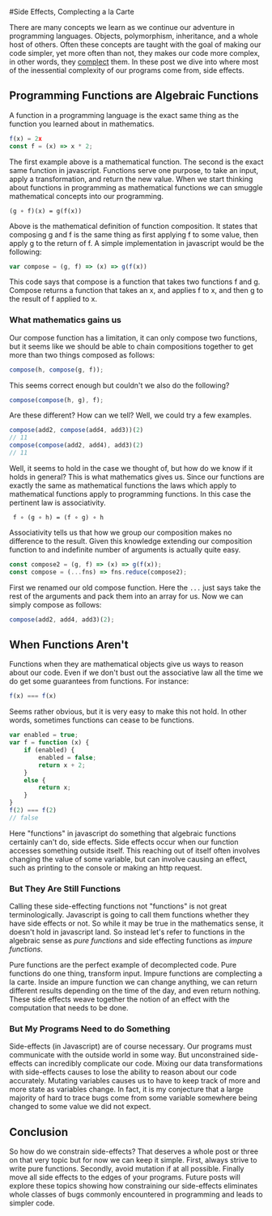 #Side Effects, Complecting a la Carte

There are many concepts we learn as we continue our adventure in programming languages. Objects, polymorphism, inheritance, and a whole host of others. Often these concepts are taught with the goal of making our code simpler, yet more often than not, they makes our code more complex, in other words, they [complect](beautiful-code.html) them. In these post we dive into where most of the inessential complexity of our programs come from, side effects.

## Programming Functions are Algebraic Functions

A function in a programming language is the exact same thing as the function you learned about in mathematics.

```javascript
f(x) = 2x
const f = (x) => x * 2; 
```

The first example above is a mathematical function. The second is the exact same function in javascript. Functions serve one purpose, to take an input, apply a transformation, and return the new value. When we start thinking about functions in programming as mathematical functions we can smuggle mathematical concepts into our programming.

	(g ∘ f)(x) = g(f(x))

Above is the mathematical definition of function composition. It states that composing g and f is the same thing as first applying f to some value, then apply g to the return of f. A simple implementation in javascript would be the following:

```javascript
var compose = (g, f) => (x) => g(f(x))
```

This code says that compose is a function that takes two functions f and g. Compose returns a function that takes an x, and applies f  to x, and then g to the result of f applied to x.

### What mathematics gains us

Our compose function has a limitation, it can only compose two functions, but it seems like we should be able to chain compositions together to get more than two things composed as follows:

```javascript
compose(h, compose(g, f));
```

This seems correct enough but couldn't we also do the following?

```javascript
compose(compose(h, g), f);
```

Are these different? How can we tell? Well, we could try a few examples.

```javascript
compose(add2, compose(add4, add3))(2) 
// 11
compose(compose(add2, add4), add3)(2)
// 11
```

Well, it seems to hold in the case we thought of, but how do we know if it holds in general? This is what mathematics gives us. Since our functions are exactly the same as mathematical functions the laws which apply to mathematical functions apply to programming functions. In this case the pertinent law is associativity.

	 f ∘ (g ∘ h) = (f ∘ g) ∘ h

Associativity tells us that how we group our composition makes no difference to the result. Given this knowledge extending our composition function to and indefinite number of arguments is actually quite easy.

```javascript
const compose2 = (g, f) => (x) => g(f(x));
const compose = (...fns) => fns.reduce(compose2);
```

First we renamed our old compose function.  Here the `...` just says take the rest of the arguments and pack them into an array for us.  Now we can simply compose as follows:

```javascript
compose(add2, add4, add3)(2);
```

## When Functions Aren't

Functions when they are mathematical objects give us ways to reason about our code. Even if we don't bust out the associative law all the time we do get some guarantees from functions. For instance:

```javascript
f(x) === f(x)
```

Seems rather obvious, but it is very easy to make this not hold. In other words, sometimes functions can cease to be functions.

```javascript
var enabled = true;
var f = function (x) {
	if (enabled) {
		enabled = false;
		return x + 2;
	}
	else {
		return x;
	}
}
f(2) === f(2)
// false
```

Here "functions" in javascript do something that algebraic functions certainly can't do, side effects. Side effects occur when our function accesses something outside itself. This reaching out of itself often involves changing the value of some variable, but can involve causing an effect, such as printing to the console or making an http request.

### But They Are Still Functions

Calling these side-effecting functions not "functions" is not great terminologically. Javascript is going to call them functions whether they have side effects or not. So while it may be true in the mathematics sense, it doesn't hold in javascript land. So instead let's refer to functions in the algebraic sense as *pure functions* and side effecting functions as *impure functions*.

Pure functions are the perfect example of decomplected code. Pure functions do one thing, transform input. Impure functions are complecting a la carte. Inside an impure function we can change anything, we can return different results depending on the time of the day, and even return nothing. These side effects weave together the notion of an effect with the computation that needs to be done.

### But My Programs Need to do Something

Side-effects (in Javascript) are of course necessary. Our programs must communicate with the outside world in some way. But unconstrained side-effects can incredibly complicate our code. Mixing our data transformations with side-effects causes to lose the ability to reason about our code accurately. Mutating variables causes us to have to keep track of more and more state as variables change. In fact, it is my conjecture that a large majority of hard to trace bugs come from some variable somewhere being changed to some value we did not expect.

## Conclusion
So how do we constrain side-effects? That deserves a whole post or three on that very topic but for now we can keep it simple. First, always strive to write pure functions. Secondly, avoid mutation if at all possible. Finally move all side effects to the edges of your programs. Future posts will explore these topics showing how constraining our side-effects eliminates whole classes of bugs commonly encountered in programming and leads to simpler code.






